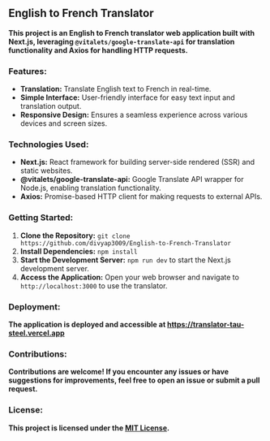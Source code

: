 ## **English to French Translator**

**This project is an English to French translator web application built with Next.js, leveraging `@vitalets/google-translate-api` for translation functionality and Axios for handling HTTP requests.**

### **Features:**

- **Translation:** Translate English text to French in real-time.
- **Simple Interface:** User-friendly interface for easy text input and translation output.
- **Responsive Design:** Ensures a seamless experience across various devices and screen sizes.

### **Technologies Used:**

- **Next.js:** React framework for building server-side rendered (SSR) and static websites.
- **@vitalets/google-translate-api:** Google Translate API wrapper for Node.js, enabling translation functionality.
- **Axios:** Promise-based HTTP client for making requests to external APIs.

### **Getting Started:**

1. **Clone the Repository:** `git clone https://github.com/divyap3009/English-to-French-Translator`
2. **Install Dependencies:** `npm install`
3. **Start the Development Server:** `npm run dev` to start the Next.js development server.
4. **Access the Application:** Open your web browser and navigate to `http://localhost:3000` to use the translator.

### **Deployment:**

**The application is deployed and accessible at https://translator-tau-steel.vercel.app**

### **Contributions:**

**Contributions are welcome! If you encounter any issues or have suggestions for improvements, feel free to open an issue or submit a pull request.**

### **License:**

**This project is licensed under the [MIT License](LICENSE).**
